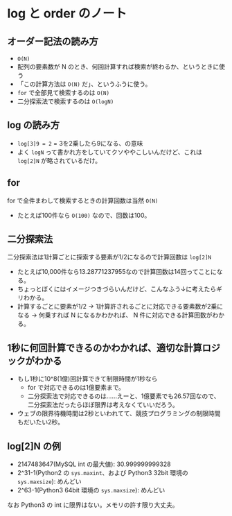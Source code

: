 log と order のノート
===

## オーダー記法の読み方

- `O(N)`
- 配列の要素数が N のとき、何回計算すれば検索が終わるか、というときに使う
- 「この計算方法は `O(N)` だ」、というふうに使う。
- `for` で全部見て検索するのは `O(N)`
- 二分探索法で検索するのは `O(logN)`

## log の読み方

- `log[3]9 = 2` = 3を2乗したら9になる、の意味
- よく `logN` って書かれ方をしていてクソややこしいんだけど、これは `log[2]N` が略されているだけ。


## for

for で全件まわして検索するときの計算回数は当然 `O(N)`

- たとえば100件なら `O(100)` なので、回数は100。

## 二分探索法

二分探索法は1計算ごとに探索する要素が1/2になるので計算回数は `log[2]N`

- たとえば10,000件なら13.28771237955なので計算回数は14回ってことになる。
- ちょっとぼくにはイメージつきづらいんだけど、こんなふう↓に考えたらギリわかる。
- 計算するごとに要素が1/2 -> 1計算許されるごとに対応できる要素数が2乗になる -> 何乗すれば N になるかわかれば、 N 件に対応できる計算回数がわかる。

## 1秒に何回計算できるのかわかれば、適切な計算ロジックがわかる

- もし1秒に10^8(1億)回計算できて制限時間が1秒なら
    - for で対応できるのは1億要素まで。
    - 二分探索法で対応できるのは……えーと、1億要素でも26.57回なので、二分探索法だったらほぼ限界は考えなくていいだろう。
- ウェブの限界待機時間は2秒といわれてて、競技プログラミングの制限時間もだいたい2秒。

## log[2]N の例

- 2147483647(MySQL int の最大値): 30.999999999328
- 2^31-1(Python2 の `sys.maxint`、および Python3 32bit 環境の `sys.maxsize`): めんどい
- 2^63-1(Python3 64bit 環境の `sys.maxsize`): めんどい

なお Python3 の int に限界はない。メモリの許す限り大丈夫。
